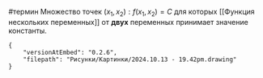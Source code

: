 #термин
Множество точек $(x_1, x_2): f(x_1, x_2) = C$ для которых [[Функция нескольких переменных]] от **двух** переменных принимает значение константы.
```handdrawn-ink
{
	"versionAtEmbed": "0.2.6",
	"filepath": "Рисунки/Картинки/2024.10.13 - 19.42pm.drawing"
}
```
